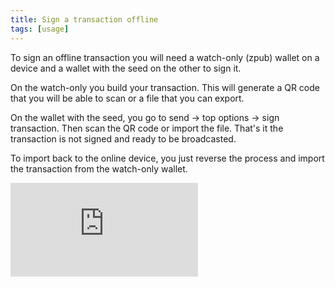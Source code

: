 ```yaml
---
title: Sign a transaction offline
tags: [usage]
---
```


To sign an offline transaction you will need a watch-only (zpub) wallet on a device and a wallet with the seed on the other to sign it.

On the watch-only you build your transaction. This will generate a QR code that you will be able to scan or a file that you can export.

On the wallet with the seed, you go to send → top options → sign transaction.
Then scan the QR code or import the file. That's it the transaction is not signed and ready to be broadcasted.

To import back to the online device, you just reverse the process and import the transaction from the watch-only wallet.

<div class="uk-section">
  <div class="uk-container{{container}}">
      <div class="videoWrapper">
        <iframe src="https://www.youtube.com/embed/BI0oo1BDNbg?autoplay=0&amp;showinfo=0&amp;rel=0&amp;modestbranding=1&amp;playsinline=1" frameborder="0" allowfullscreen uk-responsive uk-video="automute: true"></iframe>
      </div>
  </div>
</div>
